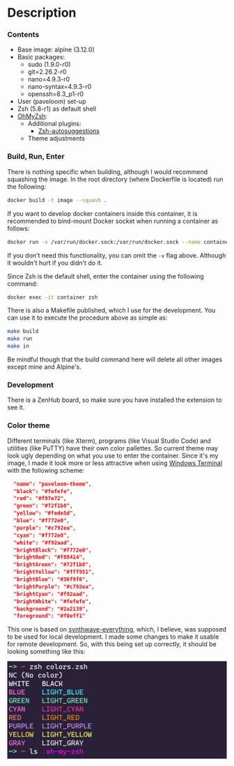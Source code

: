 # Description

### Contents

- Base image: alpine (3.12.0)
- Basic packages:
    - sudo (1.9.0-r0)
    - git=2.26.2-r0
    - nano=4.9.3-r0
    - nano-syntax=4.9.3-r0
    - openssh=8.3_p1-r0
- User (paveloom) set-up
- Zsh (5.8-r1) as default shell
- [OhMyZsh](https://github.com/ohmyzsh/ohmyzsh):
    - Additional plugins:
        - [Zsh-autosuggestions](https://github.com/zsh-users/zsh-autosuggestions)
    - Theme adjustments

 ### Build, Run, Enter

There is nothing specific when building, although I would recommend squashing the image. In the root directory (where Dockerfile is located) run the following:

```bash
docker build -t image --squash .
```

If you want to develop docker containers inside this container, it is recommended to bind-mount Docker socket when running a container as follows:

```bash
docker run -v /var/run/docker.sock:/var/run/docker.sock --name container -t -d image
```

If you don't need this functionality, you can omit the `-v` flag above. Although it wouldn't hurt if you didn't do it.

Since Zsh is the default shell, enter the container using the following command:

```bash
docker exec -it container zsh
```

There is also a Makefile published, which I use for the development. You can use it to execute the procedure above as simple as:

```bash
make build
make run
make in
```

Be mindful though that the build command here will delete all other images except mine and Alpine's.

### Development

There is a ZenHub board, so make sure you have installed the extension to see it.

### Color theme

Different terminals (like Xterm), programs (like Visual Studio Code) and utilities (like PuTTY) have their own color pallettes. So current theme may look ugly depending on what you use to enter the container. Since it's my image, I made it look more or less attractive when using [Windows Terminal](https://github.com/microsoft/terminal) with the following scheme:

```json
  "name": "paveloom-theme",
  "black": "#fefefe",
  "red": "#f97e72",
  "green": "#72f1b8",
  "yellow": "#fede5d",
  "blue": "#f772e0",
  "purple": "#c792ea",
  "cyan": "#f772e0",
  "white": "#f92aad",
  "brightBlack": "#f772e0",
  "brightRed": "#f88414",
  "brightGreen": "#72f1b8",
  "brightYellow": "#fff951",
  "brightBlue": "#36f9f6",
  "brightPurple": "#c792ea",
  "brightCyan": "#f92aad",
  "brightWhite": "#fefefe",
  "background": "#2a2139",
  "foreground": "#f0eff1"
```

This one is based on [synthwave-everything](https://atomcorp.github.io/themes/?theme=synthwave-everything), which, I believe, was supposed to be used for local development. I made some changes to make it usable for remote development. So, with this being set up correctly, it should be looking something like this:

![](.github/pictures/colors.png)
